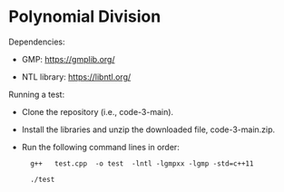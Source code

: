 # Polynomial Division

Dependencies:

* GMP: https://gmplib.org/

* NTL library: https://libntl.org/

Running a test: 
* Clone the repository (i.e., code-3-main).
* Install the libraries and unzip the downloaded file, code-3-main.zip. 
* Run the following command lines in order:

        g++   test.cpp  -o test  -lntl -lgmpxx -lgmp -std=c++11
        
        ./test


